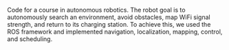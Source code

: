 Code for a course in autonomous robotics.
The robot goal is to autonomously search an environment, avoid obstacles, map WiFi signal strength, and return to its charging station.
To achieve this, we used the ROS framework and implemented navigation, localization, mapping, control, and scheduling.

